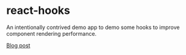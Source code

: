 # react-hooks

An intentionally contrived demo app to demo some hooks to improve component rendering performance.

[Blog post](https://davesnotes.uk/hooks-in-lurid-action/)
